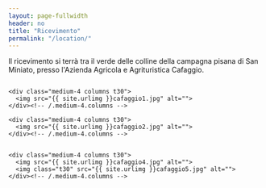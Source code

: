 ```yaml
---
layout: page-fullwidth
header: no
title: "Ricevimento"
permalink: "/location/"
---
```




Il ricevimento si terrà tra il verde delle colline della campagna pisana di San Miniato, presso l'Azienda Agricola e Agrituristica Cafaggio.

<!--more-->

<div class="row">
    <div class="medium-4 columns t30">
    <img src="{{ site.urlimg }}cafaggio.jpg" alt="">
    </div><!-- /.medium-4.columns -->

    <div class="medium-4 columns t30">
      <img src="{{ site.urlimg }}cafaggio1.jpg" alt="">
    </div><!-- /.medium-4.columns -->

    <div class="medium-4 columns t30">
      <img src="{{ site.urlimg }}cafaggio2.jpg" alt="">
    </div><!-- /.medium-4.columns -->

</div><!-- /.row -->


<div class="row">
    <div class="medium-8 columns t30">
    <img src="{{ site.urlimg }}cafaggio3.jpg" alt="">
    </div><!-- /.medium-8.columns -->

    <div class="medium-4 columns t30">
      <img src="{{ site.urlimg }}cafaggio4.jpg" alt="">
      <img class="t30" src="{{ site.urlimg }}cafaggio5.jpg" alt="">
    </div><!-- /.medium-4.columns -->

</div><!-- /.row -->





